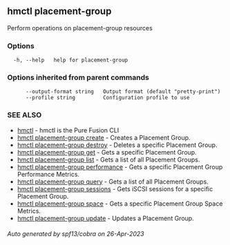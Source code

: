 ## hmctl placement-group

Perform operations on placement-group resources

### Options

```
  -h, --help   help for placement-group
```

### Options inherited from parent commands

```
      --output-format string   Output format (default "pretty-print")
      --profile string         Configuration profile to use
```

### SEE ALSO

* [hmctl](hmctl.md)	 - hmctl is the Pure Fusion CLI
* [hmctl placement-group create](hmctl_placement-group_create.md)	 - Creates a Placement Group.
* [hmctl placement-group destroy](hmctl_placement-group_destroy.md)	 - Deletes a specific Placement Group.
* [hmctl placement-group get](hmctl_placement-group_get.md)	 - Gets a specific Placement Group.
* [hmctl placement-group list](hmctl_placement-group_list.md)	 - Gets a list of all Placement Groups.
* [hmctl placement-group performance](hmctl_placement-group_performance.md)	 - Gets a specific Placement Group Performance Metrics.
* [hmctl placement-group query](hmctl_placement-group_query.md)	 - Gets a list of all Placement Groups.
* [hmctl placement-group sessions](hmctl_placement-group_sessions.md)	 - Gets iSCSI sessions for a specific Placement Group.
* [hmctl placement-group space](hmctl_placement-group_space.md)	 - Gets a specific Placement Group Space Metrics.
* [hmctl placement-group update](hmctl_placement-group_update.md)	 - Updates a Placement Group.

###### Auto generated by spf13/cobra on 26-Apr-2023
